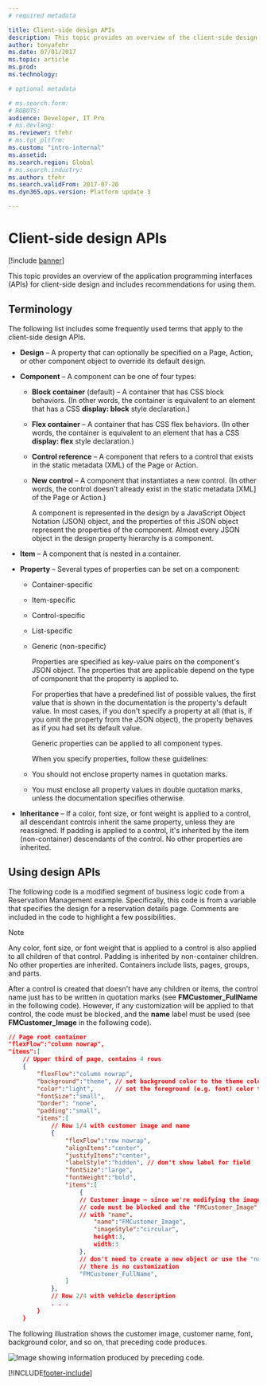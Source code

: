 ```yaml
---
# required metadata

title: Client-side design APIs
description: This topic provides an overview of the client-side design APIs and includes recommendations for using them.
author: tonyafehr
ms.date: 07/01/2017
ms.topic: article
ms.prod: 
ms.technology: 

# optional metadata

# ms.search.form: 
# ROBOTS: 
audience: Developer, IT Pro
# ms.devlang: 
ms.reviewer: tfehr
# ms.tgt_pltfrm: 
ms.custom: "intro-internal"
ms.assetid: 
ms.search.region: Global
# ms.search.industry: 
ms.author: tfehr
ms.search.validFrom: 2017-07-20
ms.dyn365.ops.version: Platform update 3

---
```


# Client-side design APIs

[!include [banner](../../../includes/banner.md)]

This topic provides an overview of the application programming interfaces (APIs) for client-side design and includes recommendations for using them.

## Terminology
The following list includes some frequently used terms that apply to the client-side design APIs.

- **Design** – A property that can optionally be specified on a Page, Action, or other component object to override its default design.
- **Component** – A component can be one of four types:

  - **Block container** (default) – A container that has CSS block behaviors. (In other words, the container is equivalent to an element that has a CSS **display: block** style declaration.)
  - **Flex container** – A container that has CSS flex behaviors. (In other words, the container is equivalent to an element that has a CSS **display: flex** style declaration.)
  - **Control reference** – A component that refers to a control that exists in the static metadata (XML) of the Page or Action.
  - **New control** – A component that instantiates a new control. (In other words, the control doesn't already exist in the static metadata [XML] of the Page or Action.)

    A component is represented in the design by a JavaScript Object Notation (JSON) object, and the properties of this JSON object represent the properties of the component. Almost every JSON object in the design property hierarchy is a component.

- **Item** – A component that is nested in a container.
- **Property** – Several types of properties can be set on a component:

  - Container-specific
  - Item-specific
  - Control-specific
  - List-specific
  - Generic (non-specific)

    Properties are specified as key-value pairs on the component's JSON object. The properties that are applicable depend on the type of component that the property is applied to.

    For properties that have a predefined list of possible values, the first value that is shown in the documentation is the property's default value. In most cases, if you don't specify a property at all (that is, if you omit the property from the JSON object), the property behaves as if you had set its default value.

    Generic properties can be applied to all component types.

	When you specify properties, follow these guidelines:

  - You should not enclose property names in quotation marks.
  - You must enclose all property values in double quotation marks, unless the documentation specifies otherwise.

- **Inheritance** – If a color, font size, or font weight is applied to a control, all descendant controls inherit the same property, unless they are reassigned. If padding is applied to a control, it's inherited by the item (non-container) descendants of the control. No other properties are inherited.

## Using design APIs
The following code is a modified segment of business logic code from a Reservation Management example. Specifically, this code is from a variable that specifies the design for a reservation details page. Comments are included in the code to highlight a few possibilities.

> [!NOTE]
> Any color, font size, or font weight that is applied to a control is also applied to all children of that control. Padding is inherited by non-container children. No other properties are inherited. Containers include lists, pages, groups, and parts.

After a control is created that doesn't have any children or items, the control name just has to be written in quotation marks (see **FMCustomer\_FullName** in the following code). However, if any customization will be applied to that control, the code must be blocked, and the **name** label must be used (see **FMCustomer\_Image** in the following code).

```json
// Page root container
"flexFlow":"column nowrap",
"items":[
    // Upper third of page, contains 4 rows
    {
        "flexFlow":"column nowrap",
        "background":"theme", // set background color to the theme color
        "color":"light",      // set the foreground (e.g. font) color to light
        "fontSize":"small",
        "border": "none",
        "padding":"small",
        "items":[
            // Row 1/4 with customer image and name
            {
                "flexFlow":"row nowrap",
                "alignItems":"center",
                "justifyItems":"center",
                "labelStyle":"hidden", // don't show label for field
                "fontSize":"large",
                "fontWeight":"bold",
                "items":[
                    {
                    // Customer image – since we're modifying the imageStyle, etc., this
                    // code must be blocked and the "FMCustomer_Image" must be labeled
                    // with "name".
                        "name":"FMCustomer_Image",
                        "imageStyle":"circular",
                        height:3,
                        width:3
                    },
                    // don't need to create a new object or use the "name" label if
                    // there is no customization
                    "FMCustomer_FullName",
                ]
            },
            // Row 2/4 with vehicle description
            . . .
        }
    }
```

The following illustration shows the customer image, customer name, font, background color, and so on, that preceding code produces.

![Image showing information produced by preceding code.](media/detail-page.png)


[!INCLUDE[footer-include](../../../../../includes/footer-banner.md)]
